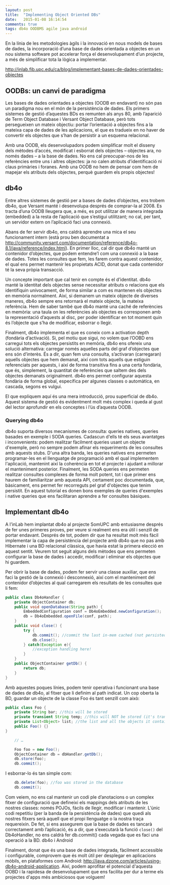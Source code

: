 ```yaml
---
layout: post
title:  "Implementing Object Oriented DBs"
date:   2015-01-08 16:14:54
comments: true
tags: db4o OODBMS agile java android
---
```



En la línia de les metodologies àgils i la innovació en nous models de bases de dades, la incorporació d’una base de dades orientada a objectes en un nou sistema software pot accelerar força el desenvolupament d’un projecte, a més de simplificar tota la lògica a implementar.

http://inlab.fib.upc.edu/ca/blog/implementant-bases-de-dades-orientades-objectes

## OODBs: un canvi de paradigma

Les bases de dades orientades a objectes (OODB en endavant) no són pas un paradigma nou en el món de la persistència de dades. Els primers sistemes de gestió d’aquestes BDs es remunten als anys 80, amb l’aparició de Term Object Database i Versant Object Database, però tots persegueixen un mateix objectiu: portar l’orientació a objectes fins a la mateixa capa de dades de les aplicacions, el que es tradueix en no haver de convertir els objectes que s’han de persistir a un esquema relacional.

Amb una OODB, els desenvolupadors podem simplificar molt el disseny dels mètodes d’accés, modificat i esborrat dels objectes – objectes ara, no només dades – a la base de dades. No ens cal preocupar-nos de les referències entre uns i altres objectes: ja no calen atributs d’identificació ni claus primàries i foranes. Amb una OODB no hem de pensar com hem de mapejar els atributs dels objectes, perquè guardem els propis objectes!

## db4o

Entre altres sistemes de gestió per a bases de dades d’objectes, ens trobem db4o, que Versant manté i desenvolupa després de comprar-la al 2008. Es tracta d’una OODB lleugera que, a més, es pot utilitzar de manera integrada (embedded) a la resta de l’aplicació que s’estigui utilitzant; no cal, per tant, un servidor extern on l’aplicació faci una connexió.

Abans de fer servir db4o, ens caldrà aprendre una mica el seu funcionament intern (està prou ben documentat a http://community.versant.com/documentation/reference/db4o-8.1/java/reference/index.html). En primer lloc, cal dir que db4o manté un contenidor d’objectes, que podem entendre’l com una connexió a la base de dades. Totes les consultes que fem, les farem contra aquest contenidor, el qual ens permet mantenir les propietats ACID, donat que cada contenidor té la seva pròpia transacció.

Un concepte important que cal tenir en compte és el d’identitat. db4o manté la identitat dels objectes sense necessitar atributs o relacions que els identifiquin unívocament, de forma similar a com es mantenen els objectes en memòria normalment. Així, si demanem un mateix objecte de diverses maneres, db4o sempre ens retornarà el mateix objecte, la mateixa referència. Hem de saber també que db4o manté una caché de referències en memòria: una taula on les referències als objectes es corresponen amb la representació d’aquests al disc, per poder identificar en tot moment quin és l’objecte que s’ha de modificar, esborrar o llegir.

Finalment, db4o implementa el que es coneix com a activation depth (fondària d’activació). Si, pel motiu que sigui, no volem que l’OOBD ens carregui tots els objectes persistits en memòria, db4o ens ofereix una solució alternativa: carregar només aquelles parts del graf d’objectes que ens són d’interès. És a dir, quan fem una consulta, s’activaran (carregaran) aquells objectes que hem demanat, així com tots aquells que estiguin referenciats per aquests, i així de forma transitiva fins a una certa fondària, que és, simplement, la quantitat de referències que saltem des dels objectes demanats originalment. db4o ens permet configurar aquesta fondària de forma global, específica per algunes classes o automàtica, en cascada, segons es vulgui.

El que expliquem aquí és una mera introducció, prou superficial de db4o. Aquest sistema de gestió és evidentment molt més complex i queda al gust del lector aprofundir en els conceptes i l’ús d’aquesta OODB.

### Querying db4o

db4o suporta diversos mecanismes de consulta: queries natives, queries basades en exemple i SODA queries. Cadascun d'ells té els seus avantatges i inconvenients: podem realitzar fàcilment queries usant un objecte d'exemple, però no sempre podem afinar els requeriments de les consultes amb aquests stubs. D'una altra banda, les queries natives ens permeten programar-les en el llenguatge de programació amb el qual implementem l'aplicació, mantenint així la coherència en tot el projecte i ajudant a millorar el manteniment posterior. Finalment, les SODA queries ens permeten realitzar consultes complexes de forma molt potent, tot i que primer ens haurem de familiaritzar amb aquesta API, certament poc documentada, que, bàsicament, ens permet fer recorreguts pel graf d'objectes que tenim persistit. En aquest tutorial es donen bons exemples de queries d'exemples i native queries que ens facilitaran aprendre a fer consultes bàsiques.


## Implementant db4o

A l’inLab hem implantat db4o al projecte SomUPC amb entusiasme després de fer unes primeres proves, per veure si realment ens era útil i senzill de portar endavant. Després de tot, podem dir que ha resultat molt més fàcil implementar la capa de persistència del projecte amb db4o que no pas amb Hibernate i una BD relacional clàssica, que havia estat la primera elecció en aquest sentit. Veurem tot seguit alguns dels mètodes que ens permeten configurar la base de dades i accedir, modificar i eliminar els objectes que hi guardem.

Per obrir la base de dades, podem fer servir una classe auxiliar, que ens faci la gestió de la connexió i desconnexió, així com el manteniment del contenidor d’objectes al qual carregarem els resultats de les consultes que li fem:

```java
public class Db4oHandler {
    private ObjectContainer db;
    public void openDatabase(String path) {
        EmbeddedConfiguration conf = Db4oEmbedded.newConfiguration();
        db = Db4oEmbedded.openFile(conf, path);
    }
    public void close() {
        try {
            db.commit(); //commit the last in-mem cached (not persisted) changes!
            db.close();
        } catch(Exception e){
            //exception handling here!
        }
    }
    public ObjectContainer getDb() {
        return db;
    }
}
```

Amb aquestes poques línies, podem tenir operativa i funcionant una base de dades de db4o, al fitxer que li definim al path indicat. Un cop oberta la BD, guardar un objecte de la classe Foo és tant senzill com això:

```java
public class Foo {
    private String bar; //this will be stored
    private transient String temp; //this will NOT be stored (it's transient!)
    private List<Object> list; //the list and all the objects it contains will be stored
    public Foo() {}
}

    // …

    Foo foo = new Foo();
    ObjectContainer db = dbHandler.getDb();
    db.store(foo);
    db.commit();
```

I esborrar-lo és tan simple com:

```java
    db.delete(foo); //foo was stored in the database
    db.commit();
```

Com veiem, no ens cal mantenir un codi ple d’anotacions o un complex fitxer de configuració que defineixi els mappings dels atributs de les nostres classes: només POJOs, fàcils de llegir, modificar i mantenir. L’únic codi repetitiu (per la banda de la persistència de dades) que quedi als nostres fitxers serà aquell que el propi llenguatge o la nostra traça requereixin. De fet, si ens assegurem que la base de dades es tancarà correctament amb l’aplicació, és a dir, que s’executarà la funció `close()` del Db4oHandler, no ens caldrà fer db.commit() cada vegada que es faci una operació a la BD.
db4o i Android

Finalment, donat que és una base de dades integrada, fàcilment accessible i configurable, comprovem que és molt útil per desplegar en aplicacions mòbils, en plataformes com Android: http://java.dzone.com/articles/using-db4o-android-application. Així, podem aprofitar el potencial d'aquesta OOBD i la rapidesa de desenvolupament que ens facilita per dur a terme els projectes d'apps més ambiciosos que volguem!
